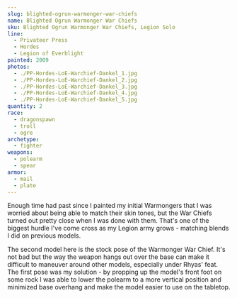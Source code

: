 ```yaml
---
slug: blighted-ogrun-warmonger-war-chiefs
name: Blighted Ogrun Warmonger War Chiefs
sku: Blighted Ogrun Warmonger War Chiefs, Legion Solo
line:
  - Privateer Press
  - Hordes
  - Legion of Everblight
painted: 2009
photos:
  - ./PP-Hordes-LoE-Warchief-Dankel_1.jpg
  - ./PP-Hordes-LoE-Warchief-Dankel_2.jpg
  - ./PP-Hordes-LoE-Warchief-Dankel_3.jpg
  - ./PP-Hordes-LoE-Warchief-Dankel_4.jpg
  - ./PP-Hordes-LoE-Warchief-Dankel_5.jpg
quantity: 2
race:
  - dragonspawn
  - troll
  - ogre
archetype:
  - fighter
weapons:
  - polearm
  - spear
armor:
  - mail
  - plate
---
```


Enough time had past since I painted my initial Warmongers that I was worried about being able to match their skin tones, but the War Chiefs turned out pretty close when I was done with them. That's one of the biggest hurdle I've come cross as my Legion army grows - matching blends I did on previous models.

The second model here is the stock pose of the Warmonger War Chief. It's not bad but the way the weapon hangs out over the base can make it difficult to maneuver around other models, especially under Rhyas' feat. The first pose was my solution - by propping up the model's front foot on some rock I was able to lower the polearm to a more vertical position and minimized base overhang and make the model easier to use on the tabletop.
